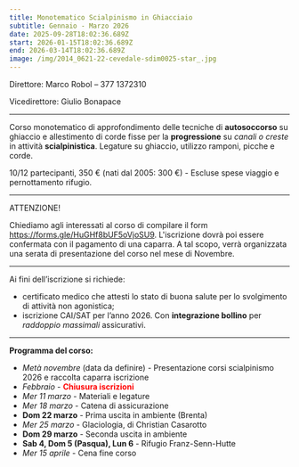 ```yaml
---
title: Monotematico Scialpinismo in Ghiacciaio
subtitle: Gennaio - Marzo 2026
date: 2025-09-28T18:02:36.689Z
start: 2026-01-15T18:02:36.689Z
end: 2026-03-14T18:02:36.689Z
image: /img/2014_0621-22-cevedale-sdim0025-star_.jpg
---
```


Direttore: Marco Robol – 377 1372310

Vicedirettore: Giulio Bonapace

- - -

Corso monotematico di approfondimento delle tecniche di **autosoccorso** su ghiaccio e allestimento di corde fisse per la **progressione** su *canali o creste* in attività **scialpinistica**. Legature su ghiaccio, utilizzo ramponi, picche e corde.

10/12 partecipanti, 350 € (nati dal 2005: 300 €) - Escluse spese viaggio e pernottamento rifugio.

- - -

ATTENZIONE!

Chiediamo agli interessati al corso di compilare il form <https://forms.gle/HuGHf8bUF5oVjoSU9>.
L'iscrizione dovrà poi essere confermata con il pagamento di una caparra.
A tal scopo, verrà organizzata una serata di presentazione del corso nel mese di Novembre.

- - -

Ai fini dell’iscrizione si richiede:

* certificato medico che attesti lo stato di buona salute per lo svolgimento di attività non agonistica;
* iscrizione CAI/SAT per l’anno 2026. Con **integrazione bollino** per *raddoppio massimali* assicurativi.

- - -

**Programma del corso:**

- *Metà novembre* (data da definire) - Presentazione corsi scialpinismo 2026 e raccolta caparra iscrizione
- *Febbraio* - <font color="red">**Chiusura iscrizioni**</font>
- *Mer​ 11 marzo* - Materiali e legature
- *Mer​ 18 marzo* - Catena di assicurazione
- **Dom 22 marzo** - Prima uscita in ambiente (Brenta)
- *Mer 25 marzo* - Glaciologia, di Christian Casarotto
- **Dom 29 marzo** - Seconda uscita in ambiente
- **Sab 4, Dom 5 (Pasqua), Lun 6** - Rifugio Franz-Senn-Hutte
- *Mer 15 aprile* - Cena fine corso

